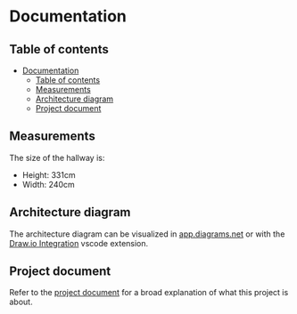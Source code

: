 # Documentation

## Table of contents

- [Documentation](#documentation)
  - [Table of contents](#table-of-contents)
  - [Measurements](#measurements)
  - [Architecture diagram](#architecture-diagram)
  - [Project document](#project-document)

## Measurements

The size of the hallway is:

- Height: 331cm
- Width: 240cm

## Architecture diagram

The architecture diagram can be visualized in [app.diagrams.net](https://app.diagrams.net/) or with the [Draw.io Integration](https://marketplace.visualstudio.com/items?itemName=hediet.vscode-drawio) vscode extension.

## Project document

Refer to the [project document](./project_document.pdf) for a broad explanation of what this project is about.
